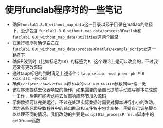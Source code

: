 # 使用funclab程序时的一些笔记
- 确保`funclab1.8.0_without_map_data`这一目录以及子目录在matlab的路径下，至少包含
`funclab1.8.0_without_map_data/processRFmatlab`和`funclab1.8.0_without_map_data/utilities`这两个目录
- 在运行程序时确保自己在`funclab1.8.0_without_map_data/processRFmatlab/example_scriptsz`这一路径下
- 确保P波到时（比如标记为`t0`）的标签为`P`，这个理论上是可以改变的，不过我还没有更改源码
- 通过taup标记的到时满足上述条件：`taup_setsac -mod prem -ph P-0 xxxx.sac -evdpkm`
- 确保`script02_checkPrfns.m`脚本中的`STATION_PREFIX`参数同`net`名一致
- 该程序未提供去仪器响应的操作，如果需要的话自己提前手动或写脚本完成这一工作，后期可能考虑将去仪器响应环节加入源码
- 示例数据可以完美运行，不过在处理实际数据时需要对脚本进行小小的改动。因为某些原因导致程序中的输出目录和文件名中包含空格，需要自己调整脚本以处理不同的情况。我们改动的主要是`script01a_processPrfns.m`脚本中的`getOfname`函数
